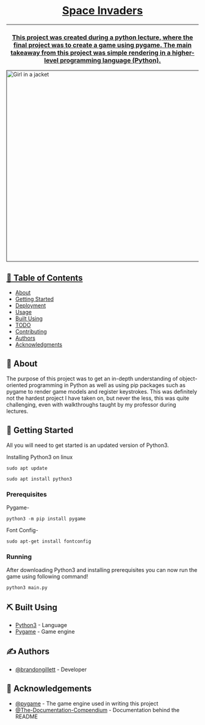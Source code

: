<p align="center">
  <a href="" rel="noopener">
</p>

<h1 align="center">Space Invaders</h1>

<div align="center">

</div>

---
<h3 align="center">
  This project was created during a python lecture, where the final project was to create a game using pygame. The main takeaway from this project was simple rendering in a higher-level programming language (Python).
  </p>
  </h3>

<img src="https://github.com/brandongillett/Space-Invaders-Game/assets/82180479/a600c7cd-171b-46d6-bfe7-5c89d3fc8953" alt="Girl in a jacket" width="1000" height="500">
  
## 📝 Table of Contents
- [About](#about)
- [Getting Started](#getting_started)
- [Deployment](#deployment)
- [Usage](#usage)
- [Built Using](#built_using)
- [TODO](../TODO.md)
- [Contributing](../CONTRIBUTING.md)
- [Authors](#authors)
- [Acknowledgments](#acknowledgement)

## 🧐 About <a name = "about"></a>
The purpose of this project was to get an in-depth understanding of object-oriented programming in Python as well as using pip packages such as pygame to render game models and register keystrokes. This was definitely not the hardest project I have taken on, but never the less, this was quite challenging, even with walkthroughs taught by my professor during lectures.
## 🏁 Getting Started <a name = "getting_started"></a>
All you will need to get started is an updated version of Python3.

Installing Python3 on linux

```
sudo apt update

sudo apt install python3
```

### Prerequisites

Pygame-
```
python3 -m pip install pygame

```

Font Config-
```
sudo apt-get install fontconfig

```

### Running
After downloading Python3 and installing prerequisites you can now run the game using following command!

```
python3 main.py
```



## ⛏️ Built Using <a name = "built_using"></a>
- [Python3](https://www.python.org/) - Language
- [Pygame](https://www.pygame.org/) - Game engine

## ✍️ Authors <a name = "authors"></a>
- [@brandongillett](https://github.com/brandongillett) - Developer

## 🎉 Acknowledgements <a name = "acknowledgement"></a>
- [@pygame](https://github.com/pygame/pygame) - The game engine used in writing this project
- [@The-Documentation-Compendium](https://github.com/kylelobo/The-Documentation-Compendium) - Documentation behind the README
